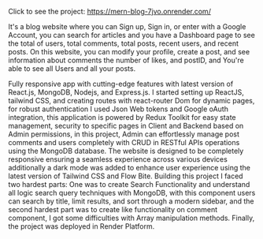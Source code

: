 Click to see the project: https://mern-blog-7jvo.onrender.com/

It's a blog website where you can Sign up, Sign in, or enter with a Google Account, you can search for articles and you have a Dashboard page to see the total of users, total comments, total posts, recent users, and recent posts. On this website, you can modify your profile, create a post, and see information about comments the number of likes, and postID, and You're able to see all Users and all your posts.

Fully responsive app with cutting-edge features with latest version of React.js, MongoDB, Nodejs, and Express.js. I started setting up ReactJS, tailwind CSS, and creating routes with react-router Dom for dynamic pages, for robust authentication I used Json Web tokens and Google oAuth integration, this application is powered by Redux Toolkit for easy state management, security to specific pages in Client and Backend based on Admin permissions, in this project, Admin can effortlessly manage post comments and users completely with CRUD in RESTful APIs operations using the MongoDB database. The website is designed to be completely responsive ensuring a seamless experience across various devices additionally a dark mode was added to enhance user experience using the latest version of Tailwind CSS and Flow Bite. Building this project I faced two hardest parts: One was to create Search Functionality and understand all logic search query techniques with MongoDB, with this component users can search by title, limit results, and sort through a modern sidebar, and the second hardest part was to create like functionality on comment component, I got some difficulties with Array manipulation methods. Finally, the project was deployed in Render Platform. 
